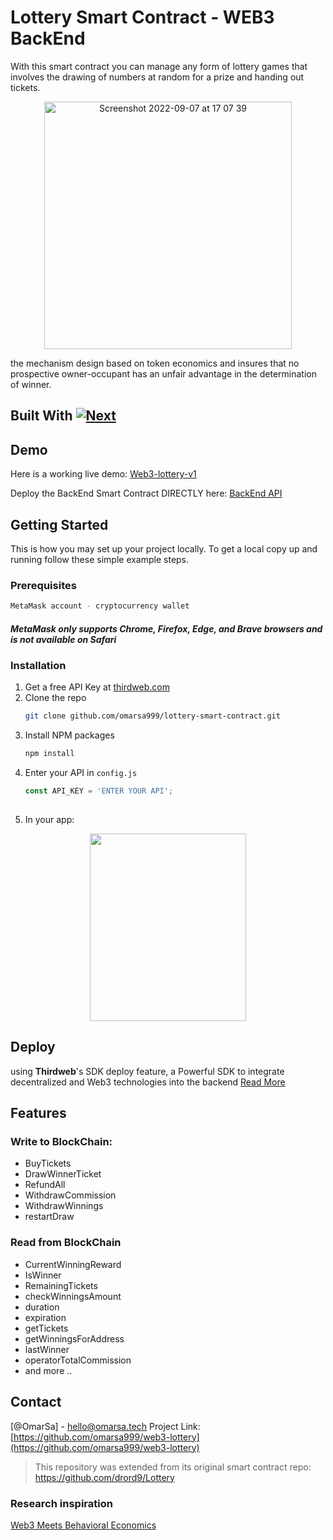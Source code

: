 # Lottery Smart Contract - WEB3 BackEnd
With this smart contract you can manage any form of lottery games that involves the drawing of numbers at random for a prize and handing out tickets.

<p align="center">
<img width="396" alt="Screenshot 2022-09-07 at 17 07 39" src="https://user-images.githubusercontent.com/72961940/190094151-9da6bdf4-0fe9-43fb-a605-54b6d81b8533.png">
  </p>

the mechanism design based on token economics and insures that no prospective owner-occupant has an unfair advantage in the determination of winner.




## Built With [![Next][Next.js]][Next-url]

## Demo
Here is a working live demo: [Web3-lottery-v1](http://web3-lottery-v1.vercel.app)


Deploy the BackEnd Smart Contract DIRECTLY here: [BackEnd API](https://thirdweb.com/0x741179Acd84FeDEb7315a8ce4149f5cEF914185c/Lottery)

<!-- GETTING STARTED -->
## Getting Started

This is how you may set up your project locally.
To get a local copy up and running follow these simple example steps.

### Prerequisites
  ```sh
  MetaMask account - cryptocurrency wallet 
  ```
  ##### MetaMask only supports Chrome, Firefox, Edge, and Brave browsers and is not available on Safari
  
  
### Installation

1. Get a free API Key at [thirdweb.com](thirdweb.com)
2. Clone the repo
   ```sh
   git clone github.com/omarsa999/lottery-smart-contract.git
   ```
3. Install NPM packages
   ```sh
   npm install
   ```
4. Enter your API in `config.js`
   ```js
   const API_KEY = 'ENTER YOUR API';
  
5. In your app:

<p align="center">
<img src="https://user-images.githubusercontent.com/72961940/189704641-00fdc1b0-e713-46b1-8db7-2b7ec68a46a0.png" width="250" height="300" />
</p>

## Deploy
using **Thirdweb**'s SDK deploy feature, a Powerful SDK to integrate decentralized and Web3 technologies into the backend [Read More](https://portal.thirdweb.com/)


## Features

### Write to BlockChain:
* BuyTickets
* DrawWinnerTicket
* RefundAll
* WithdrawCommission
* WithdrawWinnings
* restartDraw

### Read from BlockChain
* CurrentWinningReward
* IsWinner
* RemainingTickets
* checkWinningsAmount
* duration
* expiration
* getTickets
* getWinningsForAddress
* lastWinner
* operatorTotalCommission
* and more ..



<!-- CONTACT -->
## Contact

[@OmarSa] - hello@omarsa.tech
Project Link: [https://github.com/omarsa999/web3-lottery](https://github.com/omarsa999/web3-lottery)


> This repository was extended from its original smart contract repo: https://github.com/drord9/Lottery

### Research inspiration
[Web3 Meets Behavioral Economics](https://arxiv.org/abs/2206.03664)

[Next.js]: https://img.shields.io/badge/solidity-000000?style=for-the-badge&logo=solidity&logoColor=white
[Next-url]: https://nextjs.org/
